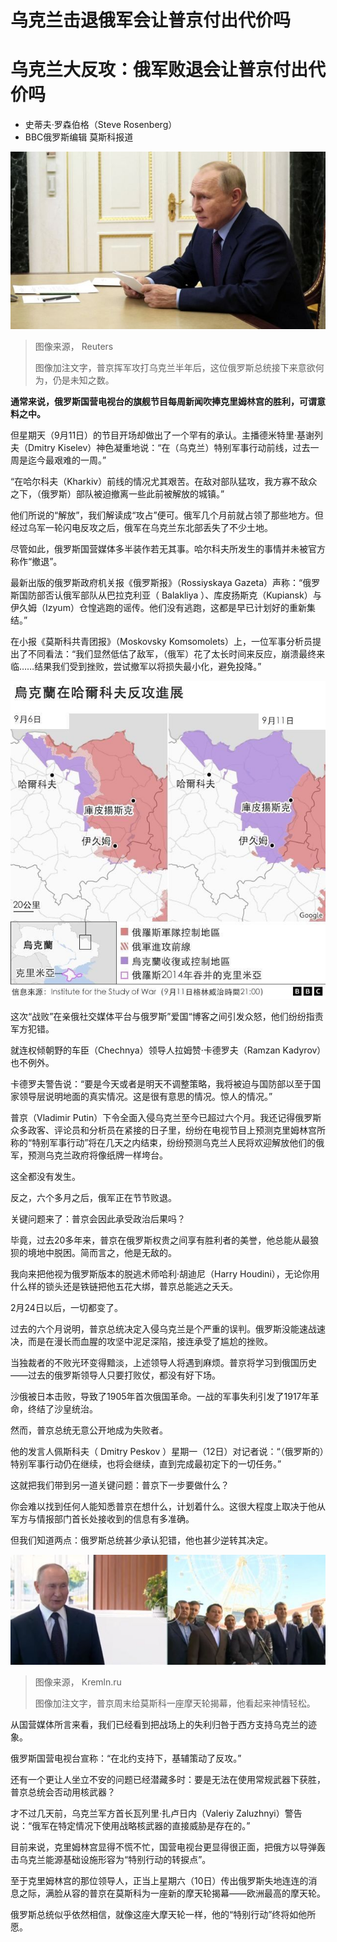 # 乌克兰击退俄军会让普京付出代价吗

#  乌克兰大反攻：俄军败退会让普京付出代价吗

  * 史蒂夫·罗森伯格（Steve Rosenberg） 
  * BBC俄罗斯编辑 莫斯科报道 


![普京在莫斯科主持一场视像会议（12/9/2022）](_126691838_2e1d8fcb-146f-4d14-9a5f-dd3c767d5567.jpg)

> 图像来源，  Reuters
>
> 图像加注文字，普京挥军攻打乌克兰半年后，这位俄罗斯总统接下来意欲何为，仍是未知之数。

**通常来说，俄罗斯国营电视台的旗舰节目每周新闻吹捧克里姆林宫的胜利，可谓意料之中。**

但星期天（9月11日）的节目开场却做出了一个罕有的承认。主播德米特里·基谢列夫（Dmitry Kiselev）神色凝重地说：“在（乌克兰）特别军事行动前线，过去一周是迄今最艰难的一周。”

“在哈尔科夫（Kharkiv）前线的情况尤其艰苦。在敌对部队猛攻，我方寡不敌众之下，（俄罗斯）部队被迫撤离一些此前被解放的城镇。”

他们所说的“解放”，我们解读成“攻占”便可。俄军几个月前就占领了那些地方。但经过乌军一轮闪电反攻之后，俄军在乌克兰东北部丢失了不少土地。

尽管如此，俄罗斯国营媒体多半装作若无其事。哈尔科夫所发生的事情并未被官方称作“撤退”。

最新出版的俄罗斯政府机关报《俄罗斯报》（Rossiyskaya Gazeta）声称：“俄罗斯国防部否认俄军部队从巴拉克利亚（ Balakliya ）、库皮扬斯克（Kupiansk）与伊久姆（Izyum）仓惶逃跑的谣传。他们没有逃跑，这都是早已计划好的重新集结。”

在小报《莫斯科共青团报》（Moskovsky Komsomolets）上，一位军事分析员提出了不同看法：“我们显然低估了敌军，（俄军）花了太长时间来反应，崩溃最终来临……结果我们受到挫败，尝试撤军以将损失最小化，避免投降。”

![乌克兰反攻进展图示](_126695668_e16328dd-2776-439c-be76-3a2f6da022cd.jpg)

这次“战败”在亲俄社交媒体平台与俄罗斯”爱国“博客之间引发众怒，他们纷纷指责军方犯错。

就连权倾朝野的车臣（Chechnya）领导人拉姆赞·卡德罗夫（Ramzan Kadyrov）也不例外。

卡德罗夫警告说：“要是今天或者是明天不调整策略，我将被迫与国防部以至于国家领导层说明地面的真实情况。这是很有意思的情况。惊人的情况。”

普京（Vladimir Putin）下令全面入侵乌克兰至今已超过六个月。我还记得俄罗斯众多政客、评论员和分析员在紧接的日子里，纷纷在电视节目上预测克里姆林宫所称的“特别军事行动”将在几天之内结束，纷纷预测乌克兰人民将欢迎解放他们的俄军，预测乌克兰政府将像纸牌一样垮台。

这全都没有发生。

反之，六个多月之后，俄军正在节节败退。


关键问题来了：普京会因此承受政治后果吗？

毕竟，过去20多年来，普京在俄罗斯权贵之间享有胜利者的美誉，他总能从最狼狈的境地中脱困。简而言之，他是无敌的。

我向来把他视为俄罗斯版本的脱逃术师哈利·胡迪尼（Harry Houdini），无论你用什么样的锁头还是铁链把他五花大绑，普京总能逃之夭夭。

2月24日以后，一切都变了。

过去的六个月说明，普京总统决定入侵乌克兰是个严重的误判。俄罗斯没能速战速决，而是在漫长而血腥的攻坚中泥足深陷，接连承受了尴尬的挫败。

当独裁者的不败光环变得黯淡，上述领导人将遇到麻烦。普京将学习到俄国历史——过去的俄罗斯领导人只要打败仗，都没有好下场。

沙俄被日本击败，导致了1905年首次俄国革命。一战的军事失利引发了1917年革命，终结了沙皇统治。

然而，普京总统无意公开地成为失败者。

他的发言人佩斯科夫（ Dmitry Peskov ）星期一（12日）对记者说：“（俄罗斯的）特别军事行动仍在继续，也将会继续，直到完成最初定下的一切任务。”

这就把我们带到另一道关键问题：普京下一步要做什么？

你会难以找到任何人能知悉普京在想什么，计划着什么。这很大程度上取决于他从军方与情报部门首长处接收到的信息有多准确。

但我们知道两点：俄罗斯总统甚少承认犯错，他也甚少逆转其决定。

![普京主持“莫斯科太阳”摩天轮揭幕式（克里姆林宫官方视频截屏10/9/2022）](_126685497_4fbdc9ea-20af-4110-aafc-3ca96696b42e.jpg)

> 图像来源，  Kremln.ru
>
> 图像加注文字，普京周末给莫斯科一座摩天轮揭幕，他看起来神情轻松。

从国营媒体所言来看，我们已经看到把战场上的失利归咎于西方支持乌克兰的迹象。

俄罗斯国营电视台宣称：“在北约支持下，基辅策动了反攻。”

还有一个更让人坐立不安的问题已经潜藏多时：要是无法在使用常规武器下获胜，普京总统会否动用核武器？

才不过几天前，乌克兰军方首长瓦列里·扎卢日内（Valeriy Zaluzhnyi）警告说：“俄军在特定情况下使用战略核武器的直接威胁是存在的。”

目前来说，克里姆林宫显得不慌不忙，国营电视台更显得很正面，把俄方以导弹轰击乌克兰能源基础设施形容为“特别行动的转捩点”。

至于克里姆林宫的那位领导人，正当上星期六（10日）传出俄罗斯失地连连的消息之际，满脸从容的普京在莫斯科为一座新的摩天轮揭幕——欧洲最高的摩天轮。

俄罗斯总统似乎依然相信，就像这座大摩天轮一样，他的“特别行动”终将如他所愿。


